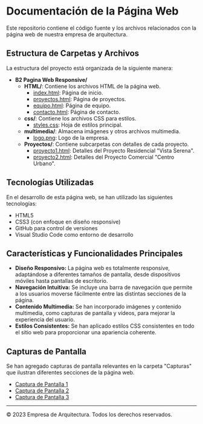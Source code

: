 # Documentación de la Página Web

Este repositorio contiene el código fuente y los archivos relacionados con la página web de nuestra empresa de arquitectura.

## Estructura de Carpetas y Archivos

La estructura del proyecto está organizada de la siguiente manera:

- **B2 Pagina Web Responsive/**
  - **HTML/**: Contiene los archivos HTML de la página web.
    - [index.html](./html/index.html): Página de inicio.
    - [proyectos.html](./html/proyectos.html): Página de proyectos.
    - [equipo.html](./html/equipo.html): Página de equipo.
    - [contacto.html](./html/contacto.html): Página de contacto.
  - **css/**: Contiene los archivos CSS para estilos.
    - [styles.css](./css/styles.css): Hoja de estilos principal.
  - **multimedia/**: Almacena imágenes y otros archivos multimedia.
    - [logo.png](./multimedia/logo.png): Logo de la empresa.
  - **Proyectos/**: Contiene subcarpetas con detalles de cada proyecto.
    - [proyecto1.html](./html/Proyectos/proyecto1.html): Detalles del Proyecto Residencial "Vista Serena".
    - [proyecto2.html](./html/Proyectos/proyecto2.html): Detalles del Proyecto Comercial "Centro Urbano".

## Tecnologías Utilizadas

En el desarrollo de esta página web, se han utilizado las siguientes tecnologías:

- HTML5
- CSS3 (con enfoque en diseño responsive)
- GitHub para control de versiones
- Visual Studio Code como entorno de desarrollo

## Características y Funcionalidades Principales

- **Diseño Responsivo:** La página web es totalmente responsive, adaptándose a diferentes tamaños de pantalla, desde dispositivos móviles hasta pantallas de escritorio.
- **Navegación Intuitiva:** Se incluye una barra de navegación que permite a los usuarios moverse fácilmente entre las distintas secciones de la página.
- **Contenido Multimedia:** Se han incorporado imágenes y contenido multimedia, como capturas de pantalla y vídeos, para mejorar la experiencia del usuario.
- **Estilos Consistentes:** Se han aplicado estilos CSS consistentes en todo el sitio web para proporcionar una apariencia coherente.

## Capturas de Pantalla

Se han agregado capturas de pantalla relevantes en la carpeta "Capturas" que ilustran diferentes secciones de la página web.

- [Captura de Pantalla 1](./capturas/Captura1.png)
- [Captura de Pantalla 2](./capturas/Captura2.png)
- [Captura de Pantalla 3](./capturas/Captura3.png)

---

© 2023 Empresa de Arquitectura. Todos los derechos reservados.
